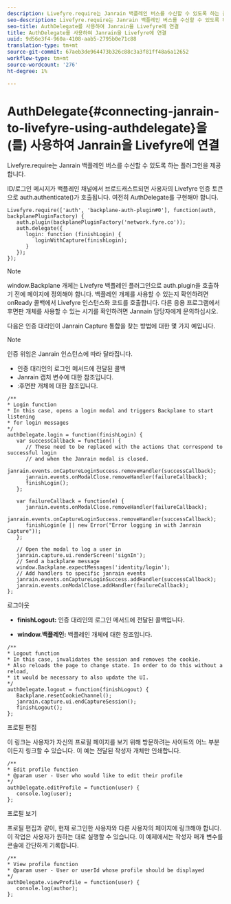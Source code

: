 ```yaml
---
description: Livefyre.require는 Janrain 백플레인 버스를 수신할 수 있도록 하는 플러그인을 제공합니다.
seo-description: Livefyre.require는 Janrain 백플레인 버스를 수신할 수 있도록 하는 플러그인을 제공합니다.
seo-title: AuthDelegate를 사용하여 Janrain을 Livefyre에 연결
title: AuthDelegate를 사용하여 Janrain을 Livefyre에 연결
uuid: 9d56e3f4-960a-4108-aab5-2795b0e71c88
translation-type: tm+mt
source-git-commit: 67aeb3de964473b326c88c3a3f81ff48a6a12652
workflow-type: tm+mt
source-wordcount: '276'
ht-degree: 1%

---
```



# AuthDelegate{#connecting-janrain-to-livefyre-using-authdelegate}을(를) 사용하여 Janrain을 Livefyre에 연결

Livefyre.require는 Janrain 백플레인 버스를 수신할 수 있도록 하는 플러그인을 제공합니다.

ID/로그인 메시지가 백플레인 채널에서 브로드캐스트되면 사용자의 Livefyre 인증 토큰으로 auth.authenticate()가 호출됩니다. 여전히 AuthDelegate를 구현해야 합니다.

```
Livefyre.require(['auth', 'backplane-auth-plugin#0'], function(auth, backplanePluginFactory) { 
   auth.plugin(backplanePluginFactory('network.fyre.co')); 
   auth.delegate({ 
      login: function (finishLogin) { 
         loginWithCapture(finishLogin); 
      } 
   }); 
});
```

>[!NOTE]
>
>window.Backplane 개체는 Livefyre 백플레인 플러그인으로 auth.plugin을 호출하기 전에 페이지에 정의해야 합니다. 백플레인 개체를 사용할 수 있는지 확인하려면 onReady 콜백에서 Livefyre 인스턴스화 코드를 호출합니다. 다른 응용 프로그램에서 후면판 개체를 사용할 수 있는 시기를 확인하려면 Jannain 담당자에게 문의하십시오.

다음은 인증 대리인이 Janrain Capture 통합을 찾는 방법에 대한 몇 가지 예입니다.

>[!NOTE]
>
>인증 위임은 Janrain 인스턴스에 따라 달라집니다.

<!--Hannah: Mystery stray bullet found here. Please check against source. -Bob -->

* 인증 대리인의 로그인 메서드에 전달된 콜백
* Janrain 캡처 변수에 대한 참조입니다.
* :후면판 개체에 대한 참조입니다.

```
/** 
* Login function 
* In this case, opens a login modal and triggers Backplane to start listening 
* for login messages 
*/ 
authDelegate.login = function(finishLogin) { 
   var successCallback = function() { 
      // These need to be replaced with the actions that correspond to successful login  
      // and when the Janrain modal is closed. 
      janrain.events.onCaptureLoginSuccess.removeHandler(successCallback); 
      janrain.events.onModalClose.removeHandler(failureCallback); 
      finishLogin(); 
   }; 
  
   var failureCallback = function(e) { 
      janrain.events.onModalClose.removeHandler(failureCallback); 
      janrain.events.onCaptureLoginSuccess.removeHandler(successCallback); 
      finishLogin(e || new Error("Error logging in with Janrain Capture")); 
   }; 
  
   // Open the modal to log a user in 
   janrain.capture.ui.renderScreen('signIn'); 
   // Send a backplane message 
   window.Backplane.expectMessages('identity/login'); 
   // Add handlers to specific janrain events 
   janrain.events.onCaptureLoginSuccess.addHandler(successCallback); 
   janrain.events.onModalClose.addHandler(failureCallback); 
};
```

로그아웃

* **finishLogout:** 인증 대리인의 로그인 메서드에 전달된 콜백입니다.

* **window.백플레인:** 백플레인 개체에 대한 참조입니다.

```
/** 
* Logout function 
* In this case, invalidates the session and removes the cookie. 
* Also reloads the page to change state. In order to do this without a reload, 
* it would be necessary to also update the UI. 
*/ 
authDelegate.logout = function(finishLogout) { 
   Backplane.resetCookieChannel(); 
   janrain.capture.ui.endCaptureSession(); 
   finishLogout(); 
}; 
```

프로필 편집

이 링크는 사용자가 자신의 프로필 페이지를 보기 위해 방문하려는 사이트의 어느 부분이든지 링크할 수 있습니다. 이 예는 전달된 작성자 개체만 인쇄합니다.

```
/** 
* Edit profile function 
* @param user - User who would like to edit their profile 
*/ 
authDelegate.editProfile = function(user) { 
   console.log(user); 
}; 
```

프로필 보기

프로필 편집과 같이, 현재 로그인한 사용자와 다른 사용자의 페이지에 링크해야 합니다. 이 작업은 사용자가 원하는 대로 실행할 수 있습니다. 이 예제에서는 작성자 매개 변수를 콘솔에 간단하게 기록합니다.

```
/** 
* View profile function 
* @param user - User or userId whose profile should be displayed 
*/ 
authDelegate.viewProfile = function(user) { 
   console.log(author); 
};
```

